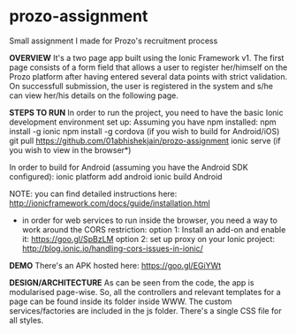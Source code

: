 # prozo-assignment
Small assignment I made for Prozo's recruitment process


<b>OVERVIEW</b>
It's a two page app built using the Ionic Framework v1.
The first page consists of a form field that allows a user to register her/himself on the Prozo platform after having entered several data points with strict validation.
On successfull submission, the user is registered in the system and s/he can view her/his details on the following page.


<b>STEPS TO RUN</b>
In order to run the project, you need to have the basic Ionic development environment set up:
Assuming you have npm installed:
    npm install -g ionic
    npm install -g cordova (if you wish to build for Android/iOS)
    git pull https://github.com/01abhishekjain/prozo-assignment
    <cd into the folder>
    ionic serve (if you wish to view in the browser*)
    
In order to build for Android (assuming you have the Android SDK configured):
    ionic platform add android
    ionic build Android

NOTE: you can find detailed instructions here: http://ionicframework.com/docs/guide/installation.html
    
* in order for web services to run inside the browser, you need a way to work around the CORS restriction:
  option 1: Install an add-on and enable it: https://goo.gl/SpBzLM
  option 2: set up proxy on your Ionic project: http://blog.ionic.io/handling-cors-issues-in-ionic/


<b>DEMO</b>
There's an APK hosted here: https://goo.gl/EGiYWt


<b>DESIGN/ARCHITECTURE</b>
As can be seen from the code, the app is modularised page-wise. So, all the controllers and relevant templates for a page can be found inside its folder inside WWW.
The custom services/factories are included in the js folder.
There's a single CSS file for all styles.
